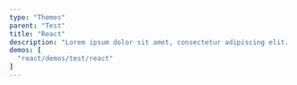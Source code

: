 ```yaml
---
type: "Themes"
parent: "Test"
title: "React"
description: "Lorem ipsum dolor sit amet, consectetur adipiscing elit. Nunc tempus laoreet leo sit amet iaculis."
demos: [
  "react/demos/test/react"
]
---
```

